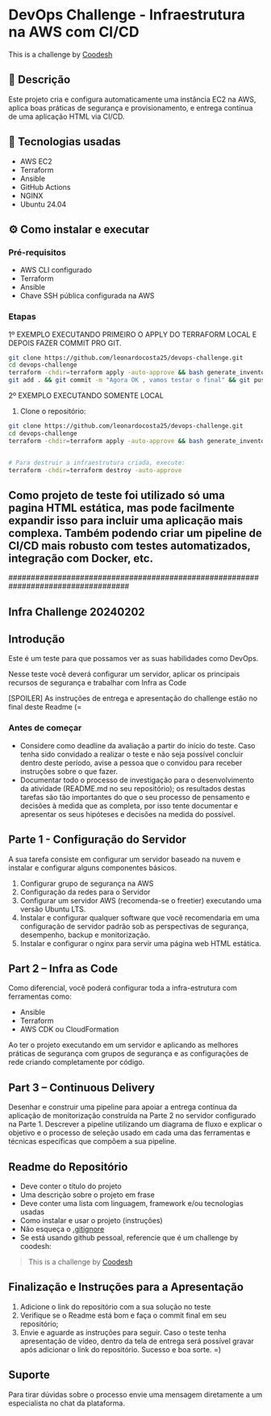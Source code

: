 # DevOps Challenge - Infraestrutura na AWS com CI/CD

This is a challenge by [Coodesh](https://coodesh.com/)

## 🚀 Descrição

Este projeto cria e configura automaticamente uma instância EC2 na AWS, aplica boas práticas de segurança e provisionamento, e entrega contínua de uma aplicação HTML via CI/CD.

## 🧰 Tecnologias usadas

- AWS EC2
- Terraform
- Ansible
- GitHub Actions
- NGINX
- Ubuntu 24.04

## ⚙️ Como instalar e executar

### Pré-requisitos

- AWS CLI configurado
- Terraform
- Ansible
- Chave SSH pública configurada na AWS

### Etapas

1º EXEMPLO EXECUTANDO PRIMEIRO O APPLY DO TERRAFORM LOCAL E DEPOIS FAZER COMMIT PRO GIT.
```bash
git clone https://github.com/leonardocosta25/devops-challenge.git
cd devops-challenge
terraform -chdir=terraform apply -auto-approve && bash generate_inventory.sh
git add . && git commit -m "Agora OK , vamos testar o final" && git push origin main
```


2º EXEMPLO EXECUTANDO SOMENTE LOCAL

1. Clone o repositório:
```bash
git clone https://github.com/leonardocosta25/devops-challenge.git
cd devops-challenge
terraform -chdir=terraform apply -auto-approve && bash generate_inventory.sh && ansible-playbook -i ansible/inventory.ini ansible/playbook.yml


# Para destruir a infraestrutura criada, execute: 
terraform -chdir=terraform destroy -auto-approve

```

## Como projeto de teste foi utilizado só uma pagina HTML estática, mas pode facilmente expandir isso para incluir uma aplicação mais complexa. Também podendo criar um pipeline de CI/CD mais robusto com testes automatizados, integração com Docker, etc.






###################################################################################
## Infra Challenge 20240202

## Introdução

Este é um teste para que possamos ver as suas habilidades como DevOps.

Nesse teste você deverá configurar um servidor, aplicar os principais recursos de segurança e trabalhar com Infra as Code

[SPOILER] As instruções de entrega e apresentação do challenge estão no final deste Readme (=

### Antes de começar
 
- Considere como deadline da avaliação a partir do início do teste. Caso tenha sido convidado a realizar o teste e não seja possível concluir dentro deste período, avise a pessoa que o convidou para receber instruções sobre o que fazer.
- Documentar todo o processo de investigação para o desenvolvimento da atividade (README.md no seu repositório); os resultados destas tarefas são tão importantes do que o seu processo de pensamento e decisões à medida que as completa, por isso tente documentar e apresentar os seus hipóteses e decisões na medida do possível.


## **Parte 1 - Configuração do Servidor**

A sua tarefa consiste em configurar um servidor baseado na nuvem e instalar e configurar alguns componentes básicos.


1. Configurar grupo de segurança na AWS
2. Configuração da redes para o Servidor
3. Configurar um servidor AWS (recomenda-se o freetier) executando uma versão Ubuntu LTS.
4. Instalar e configurar qualquer software que você recomendaria em uma configuração de servidor padrão sob as perspectivas de segurança, desempenho, backup e monitorização.
5. Instalar e configurar o nginx para servir uma página web HTML estática.



## **Part 2 – Infra as Code**

Como diferencial, você poderá configurar toda a infra-estrutura com ferramentas como:

- Ansible
- Terraform
- AWS CDK ou CloudFormation

Ao ter o projeto executando em um servidor e aplicando as melhores práticas de segurança com grupos de segurança e as configurações de rede criando completamente por código.


## **Part 3 – Continuous Delivery**

Desenhar e construir uma pipeline para apoiar a entrega contínua da aplicação de monitorização construída na Parte 2 no servidor configurado na Parte 1. Descrever a pipeline utilizando um diagrama de fluxo e explicar o objetivo e o processo de seleção usado em cada uma das ferramentas e técnicas específicas que compõem a sua pipeline. 

## Readme do Repositório

- Deve conter o título do projeto
- Uma descrição sobre o projeto em frase
- Deve conter uma lista com linguagem, framework e/ou tecnologias usadas
- Como instalar e usar o projeto (instruções)
- Não esqueça o [.gitignore](https://www.toptal.com/developers/gitignore)
- Se está usando github pessoal, referencie que é um challenge by coodesh:  

>  This is a challenge by [Coodesh](https://coodesh.com/)

## Finalização e Instruções para a Apresentação

1. Adicione o link do repositório com a sua solução no teste
2. Verifique se o Readme está bom e faça o commit final em seu repositório;
3. Envie e aguarde as instruções para seguir. Caso o teste tenha apresentação de vídeo, dentro da tela de entrega será possível gravar após adicionar o link do repositório. Sucesso e boa sorte. =)


## Suporte

Para tirar dúvidas sobre o processo envie uma mensagem diretamente a um especialista no chat da plataforma. 
